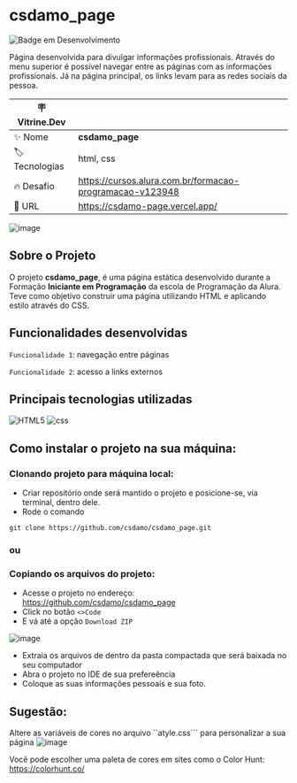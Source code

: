 # csdamo_page


![Badge em Desenvolvimento](http://img.shields.io/static/v1?label=status&message=em%20desenvolvimento&color=GREEN&style=flat)

Página desenvolvida para divulgar informações profissionais. Através do menu superior é possível navegar entre as páginas com as informações profissionais. Já na página principal, os links levam para as redes sociais da pessoa.

| :placard: Vitrine.Dev |     |
| -------------  | --- |
| :sparkles: Nome        | **csdamo_page**
| :label: Tecnologias | html, css
| :fire: Desafio     | https://cursos.alura.com.br/formacao-programacao-v123948
| :rocket: URL         | https://csdamo-page.vercel.app/


![image](https://user-images.githubusercontent.com/64370426/221695670-7ecf26cc-a285-4f41-813c-ee2f42696355.png#vitrinedev)

## Sobre o Projeto

O projeto **csdamo_page**, é uma página estática desenvolvido durante a Formação **Iniciante em Programação** da escola de Programação da Alura. Teve como objetivo construir uma página utilizando HTML e aplicando estilo através do CSS.

## Funcionalidades desenvolvidas
`Funcionalidade 1`: navegação entre páginas

`Funcionalidade 2`: acesso a links externos

## Principais tecnologias utilizadas

![HTML5](https://user-images.githubusercontent.com/64370426/221698859-8b99875a-9c25-469c-baec-9571a2bc73fa.png)
![css](https://user-images.githubusercontent.com/64370426/221698609-d3d34ef1-140c-4607-ab8e-5fc95487a1ef.png)



## Como instalar o projeto na sua máquina:


### Clonando projeto para máquina local:

* Criar repositório onde será mantido o projeto e posicione-se, via terminal, dentro dele. 
* Rode o comando
```
git clone https://github.com/csdamo/csdamo_page.git
```

### ou

### Copiando os arquivos do projeto:
* Acesse o projeto no endereço: https://github.com/csdamo/csdamo_page
* Click no botão  ```<>Code```
* E vá até a opção ```Download ZIP```

![image](https://user-images.githubusercontent.com/64370426/221700515-eb71d21e-b022-40c7-affd-1b0e7aeaefb6.png)

* Extraia os arquivos de dentro da pasta compactada que será baixada no seu computador
* Abra o projeto no IDE de sua prefereência
* Coloque as suas informações pessoais e sua foto.

## Sugestão:
Altere as variáveis de cores no arquivo  ``atyle.css``` para personalizar a sua página
![image](https://user-images.githubusercontent.com/64370426/221701307-5ca20808-adde-4e09-a03f-f19d97417a6f.png)

Você pode escolher uma paleta de cores em sites como o Color Hunt: https://colorhunt.co/
